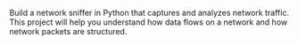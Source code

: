 Build a network sniffer in Python that captures and analyzes network traffic. This project will help you understand how data flows on a network and how network packets are structured.
